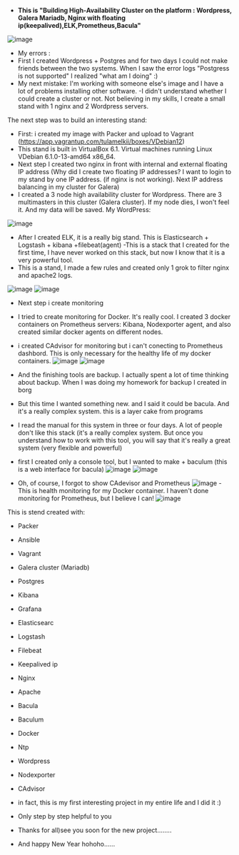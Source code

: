 - __This is "Building High-Availability Cluster on the platform : Wordpress, Galera Mariadb, Nginx with floating ip(keepalived),ELK,Prometheus,Bacula"__
 
 ![image](https://github.com/tulamelkii/otus_project-_v2/blob/main/images/vip2.png) 


- My errors :
- First I created Wordpress + Postgres and for two days I could not make friends between the two systems. When I saw the error logs "Postgress is not supported" I realized "what am I doing" :)
- My next mistake: I'm working with someone else's image and I have a lot of problems installing other software.
-I didn't understand whether I could create a cluster or not. Not believing in my skills, I create a small stand with 1 nginx and 2 Wordpress servers.

The next step was to build an interesting stand:
- First: i created my image with Packer and upload to Vagrant (https://app.vagrantup.com/tulamelkii/boxes/VDebian12)
- This stand is built in VirtualBox 6.1. Virtual machines running Linux VDebian 6.1.0-13-amd64 x86_64.
- Next step I created two nginx in front with internal and external floating IP address (Why did I create two floating IP addresses? I want to login to my stand by one IP address. (if nginx is not working). Next IP address balancing in my cluster for Galera)
- I created a 3 node high availability cluster for Wordpress. There are 3 multimasters in this cluster (Galera cluster). If my node dies, I won't feel it. And my data will be saved.
My WordPress:

![image](https://github.com/tulamelkii/otus_project-_v2/blob/main/images/2023-12-17_16-51.png)

- After I created ELK, it is a really big stand. This is Elasticsearch + Logstash + kibana +filebeat(agent)
-This is a stack that I created for the first time, I have never worked on this stack, but now I know that it is a very powerful tool.
- This is a stand, I made a few rules and created only 1 grok to filter nginx and apache2 logs.
  
![image](https://github.com/tulamelkii/otus_project-_v2/blob/main/images/kibana.png) 
![image](https://github.com/tulamelkii/otus_project-_v2/blob/main/images/kibana.png.png)

- Next step i create monitoring
- I tried to create monitoring for Docker. It's really cool. I created 3 docker containers on Prometheus servers: Kibana, Nodexporter agent, and also created similar docker agents on different nodes.
- i created CAdvisor for monitoring but i can't conecting to Prometheus dashbord. This is only necessary for the healthy life of my docker containers.
 ![image](https://github.com/tulamelkii/otus_project-_v2/blob/main/images/Prometheus.png)
![image](https://github.com/tulamelkii/otus_project-_v2/blob/main/images/Prom3.png)

- And the finishing tools are backup. I actually spent a lot of time thinking about backup. When I was doing my homework for backup I created in borg
- But this time I wanted something new. and I said it could be bacula. And it's a really complex system. this is a layer cake from programs
- I read the manual for this system in three or four days. A lot of people don't like this stack (it's a really complex system. But once you understand how to work with this tool, you will say that it's really a great system (very flexible and powerful)
- first I created only a console tool, but I wanted to make + baculum (this is a web interface for bacula)
![image](https://github.com/tulamelkii/otus_project-_v2/blob/main/images/baculum.png)
![image](https://github.com/tulamelkii/otus_project-_v2/blob/main/images/baculm2.png)

- Oh, of course, I forgot to show CAdevisor and Prometheus
![image](https://github.com/tulamelkii/otus_project-_v2/blob/main/images/Prometheus3.png)
-This is health monitoring for my Docker container. I haven't done monitoring for Prometheus, but I believe I can!
![image](https://github.com/tulamelkii/otus_project-_v2/blob/main/images/Cadvisor.png)

This is stend created with:
- Packer
- Ansible
- Vagrant
- Galera cluster (Mariadb)
- Postgres
- Kibana
- Grafana
- Elasticsearc
- Logstash
- Filebeat
- Keepalived ip
- Nginx
- Apache
- Bacula
- Baculum
- Docker
- Ntp
- Wordpress
- Nodexporter
- CAdvisor
 
- in fact, this is my first interesting project in my entire life and I did it :)
- Only step by step helpful to you 
- Thanks for all)see you soon for the  new project........
- And happy New Year hohoho......
